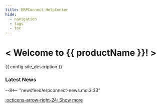 ```yaml
---
title: ERPConnect HelpCenter
hide:
  - navigation
  - tags
  - toc
---
```


<div class="full-width-background"></div>
<div class="banner-text">
	<h1> &lt; Welcome to {{ productName }}! &gt; </h1>
	<p>{{ config.site_description }}</p>
</div>


### Latest News

<div class="grid cards" markdown>

--8<-- "newsfeed/erpconnect-news.md:3:33"

</div>

[:octicons-arrow-right-24: Show more](news.md)

<!---
### Additional Resources

::cards:: cols=3

- title: Product Information
  image: ./assets/images/logos/business-content/human.png
  content: I'm additional text. I'm optional and can give context to a link card.
  url: /sap-objects/#human-resources
  
- title: Download ERPConnect
  image: ./assets/images/logos/business-content/production.png
  url: /sap-objects/#customer-relationship-management
  
- title: Newsletters
  image: ./assets/images/logos/business-content/material.png
  url: /sap-objects/#materials-management

- title: Success Stories
  image: ./assets/images/logos/business-content/human.png
  url: /sap-objects/#human-resources
  
- title: Partners
  image: ./assets/images/logos/business-content/production.png
  url: /sap-objects/#customer-relationship-management

- title: Feedback
  image: ./assets/images/logos/business-content/production.png
  url: /sap-objects/#production-planning

::/cards::
-->


<!---
<div class="grid cards" markdown>
	
-   **Ressources:**

	[:material-run-fast: Getting started](getting-started.md)<br>
	[:material-book-open-page-variant-outline: Documentation](documentation/introduction/index.md)<br>
    [:material-file-document-outline: Code Samples](samples/index.md)<br>
	[:material-api: API Reference](erpconnect-api/access-api-in-vs.md)<br>
	[:material-lightbulb: Troubleshooting](https://support.theobald-software.com/helpdesk/KB)<br>
	
-   **ERPConnect:**

	[:material-information-outline: Product Information](https://theobald-software.com/en/erpconnect/)<br>
	[:material-download-circle: Download Trial Version](https://theobald-software.com/en/download-trial/)<br>
	[:material-download-circle: Download ERPConnect](https://my.theobald-software.com/)<br>
    [:material-update: Changelog](changelog.md)

-   **General:**

	[:material-web: Theobald Software Homepage](https://theobald-software.com)<br>
	[:material-email-newsletter: Newsletters](https://theobald-software.com/newsletter/)<br>
	[:material-comment-question: Survey: SAP S/4 HANA Cloud](https://theobald-software.typeform.com/to/Ss7ZQbqp?typeform-source=support.theobald-software.com)<br>
	[:material-comment-quote: Feedback](https://theobald-software.typeform.com/to/CnpfiiIN)
    
</div>

-->
